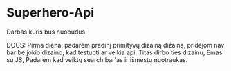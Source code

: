 # Superhero-Api
Darbas kuris bus nuobudus 



DOCS:
Pirma diena:
padarėm pradinį primityvų dizainą dizainą, pridėjom nav bar be jokio dizaino, kad testuoti ar veikia api. Titas dirbo ties dizainu, Emas su JS, Padarėm kad veiktų search bar'as ir išmestų nuotraukas.


